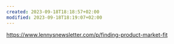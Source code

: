 ```yaml
---
created: 2023-09-18T18:18:57+02:00
modified: 2023-09-18T18:19:07+02:00
---
```


https://www.lennysnewsletter.com/p/finding-product-market-fit
